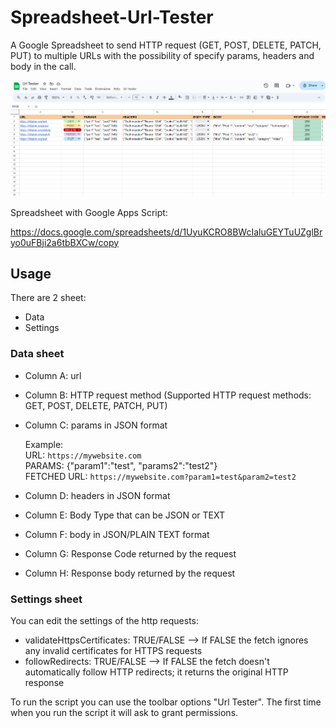 # Spreadsheet-Url-Tester
A Google Spreadsheet to send HTTP request (GET, POST, DELETE, PATCH, PUT) to multiple URLs with the possibility of specify params, headers and body in the call.


![screenshot](Url-tester.png)



Spreadsheet with Google Apps Script:

https://docs.google.com/spreadsheets/d/1UyuKCRO8BWcIaluGEYTuUZglBryo0uFBji2a6tbBXCw/copy


## Usage

There are 2 sheet:
- Data
- Settings

### Data sheet

- Column A: url
- Column B: HTTP request method (Supported HTTP request methods: GET, POST, DELETE, PATCH, PUT)
- Column C: params in JSON format

     Example:  
     URL: `https://mywebsite.com`  
     PARAMS: {"param1":"test", "params2":"test2"}  
     FETCHED URL: `https://mywebsite.com?param1=test&param2=test2`  
  
- Column D: headers in JSON format
- Column E: Body Type that can be JSON or TEXT
- Column F: body in JSON/PLAIN TEXT format
- Column G: Response Code returned by the request
- Column H: Response body returned by the request
  

### Settings sheet

You can edit the settings of the http requests:

- validateHttpsCertificates: TRUE/FALSE --> If FALSE the fetch ignores any invalid certificates for HTTPS requests
- followRedirects: TRUE/FALSE --> If FALSE the fetch doesn't automatically follow HTTP redirects; it returns the original HTTP response


To run the script you can use the toolbar options "Url Tester". The first time when you run the script it will ask to grant permissions.
